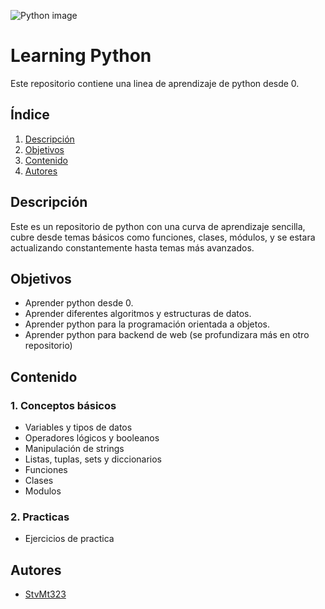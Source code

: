 ![Python image](https://www.fullstackpython.com/img/logos/py.png)

# Learning Python

Este repositorio contiene una linea de aprendizaje de python desde 0.

## Índice

1. [Descripción](#descripción)
2. [Objetivos](#objetivos)
3. [Contenido](#contenido)
4. [Autores](#autores)

## Descripción 
Este es un repositorio de python con una curva de aprendizaje sencilla, cubre desde temas básicos como funciones, clases, módulos, y se estara 
actualizando constantemente hasta temas más avanzados.

## Objetivos 
- Aprender python desde 0.
- Aprender diferentes algoritmos y estructuras de datos.
- Aprender python para la programación orientada a objetos.
- Aprender python para backend de web (se profundizara más en otro repositorio)

## Contenido
### 1. Conceptos básicos
- Variables y tipos de datos
- Operadores lógicos y booleanos
- Manipulación de strings
- Listas, tuplas, sets y diccionarios
- Funciones
- Clases
- Modulos

### 2. Practicas
- Ejercicios de practica

## Autores
- [StvMt323](https://github.com/SteMt323)




